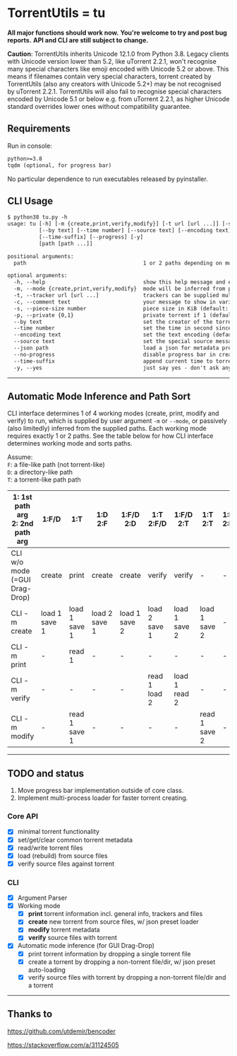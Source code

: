 # TorrentUtils = tu

**All major functions should work now.**
**You're welcome to try and post bug reports.**
**API and CLI are still subject to change.**

**Caution**: TorrentUtils inherits Unicode 12.1.0 from Python 3.8. Legacy clients with Unicode version lower than 5.2, like uTorrent 2.2.1, won't recognise many special characters like emoji encoded with Unicode 5.2 or above. This means if filenames contain very special characters, torrent created by TorrentUtils (also any creators with Unicode 5.2+) may be not recognised by uTorrent 2.2.1. TorrentUtils will also fail to recognise special characters encoded by Unicode 5.1 or below e.g. from uTorrent 2.2.1, as higher Unicode standard overrides lower ones without compatibility guarantee.

## Requirements

Run in console:

```txt
python>=3.8
tqdm (optional, for progress bar)
```

No particular dependence to run executables released by pyinstaller.

## CLI Usage

```txt
$ python38 tu.py -h
usage: tu [-h] [-m {create,print,verify,modify}] [-t url [url ...]] [-s number] [-c text] [-p {0,1}]
          [--by text] [--time number] [--source text] [--encoding text] [--json path]
          [--time-suffix] [--progress] [-y]
          [path [path ...]]

positional arguments:
  path                                     1 or 2 paths depending on mode

optional arguments:
  -h, --help                               show this help message and exit
  -m, --mode {create,print,verify,modify}  mode will be inferred from paths if not specified
  -t, --tracker url [url ...]              trackers can be supplied multiple times
  -c, --comment text                       your message to show in various clients
  -s, --piece-size number                  piece size in KiB (default: 4096)
  -p, --private {0,1}                      private torrent if 1 (default: 0)
  --by text                                set the creator of the torrent (default: TorrentUtils)
  --time number                            set the time in second since 19700101 (default: now)
  --encoding text                          set the text encoding (default&recommended: UTF-8)
  --source text                            set the special source message (will change hash)
  --json path                              load a json for metadata preset in creating torrent
  --no-progress                            disable progress bar in creating torrent
  --time-suffix                            append current time to torrent filename
  -y, --yes                                just say yes - don't ask any question
```

---

## Automatic Mode Inference and Path Sort

CLI interface determines 1 of 4 working modes (create, print, modify and verify) to run, which is supplied by user argument `-m` or `--mode`, or passively (also limitedly) inferred from the supplied paths. Each working mode requires exactly 1 or 2 paths. See the table below for how CLI interface determines working mode and sorts paths.

Assume: \
`F`: a file-like path (not torrent-like) \
`D`: a directory-like path \
`T`: a torrent-like path path

| 1: 1st path arg<br>2: 2nd path arg | 1:F/D | 1:T | 1:D<br>2:F | 1:F/D<br>2:D | 1:T<br>2:F/D | 1:F/D<br>2:T | 1:T<br>2:T | 1:F<br>2:F |
|------------------------------------|------------------|------------------|------------------|------------------|------------------|------------------|------------------|------------|
| CLI w/o mode<br>(=GUI Drag-Drop) | create | print | create | create | verify | verify | - | - |
| CLI -m create | load 1<br>save 1 | load 1<br>save 1 | load 2<br>save 1 | load 1<br>save 2 | load 2<br>save 1 | load 1<br>save 2 | load 1<br>save 2 | - |
| CLI -m print | - | read 1 | - | - | - | - | - | - |
| CLI -m verify | - | - | - | - | read 1<br>load 2 | load 1<br>read 2 | - | - |
| CLI -m modify | - | read 1<br>save 1 | - | - | - | - | read 1<br>save 2 | - |

---

## TODO and status

1. Move progress bar implementation outside of core class.
2. Implement multi-process loader for faster torrent creating.

### Core API

- [x] minimal torrent functionality
- [x] set/get/clear common torrent metadata
- [x] read/write torrent files
- [x] load (rebuild) from source files
- [x] verify source files against torrent

### CLI

- [x] Argument Parser
- [x] Working mode
  - [x] **print** torrent information incl. general info, trackers and files
  - [x] **create** new torrent from source files, w/ json preset loader
  - [x] **modify** torrent metadata
  - [x] **verify** source files with torrent
- [x] Automatic mode inference (for GUI Drag-Drop)
  - [x] print torrent information by dropping a single torrent file
  - [x] create a torrent by dropping a non-torrent file/dir, w/ json preset auto-loading
  - [x] verify source files with torrent by dropping a non-torrent file/dir and a torrent

---

## Thanks to

<https://github.com/utdemir/bencoder>

<https://stackoverflow.com/a/31124505>

